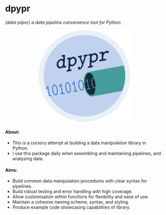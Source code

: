 # **dpypr**
*(data-piper) a data pipeline convenience tool for Python*

<p align = "center">
  <img src = "logo/dpypr_logo.png" alt = "image" width = "300" height = "300">
</p>

#### About:
- This is a cursory attempt at building a data manipulation library in Python.
- I use this package daily when assembling and maintaining pipelines, and 
analysing data.

#### Aims:
- Build common data manipulation procedures with clear syntax for pipelines.
- Build robust testing and error handling with high coverage.
- Allow customisation within functions for flexibility and ease of use.
- Maintain a cohesive naming scheme, syntax, and styling.
- Produce example code showcasing capabilities of library.